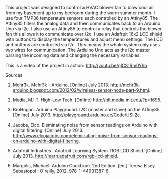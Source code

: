This project was designed to control a HVAC blower fan to blow cool air from my basement up to my bedroom during the warm summer month. I use four TMP36 temperature sensors each controlled by an Attiny85. The Attiny85 filters the analog data and then communicates back to an Arduino Uno via i2c. I also use an Attiny85 to control a relay that controls the blower fan this allows it to communicate over i2c. I use an Adafruit 16x2 LCD shield with buttons to display the temperatures and adjust menu settings. The LCD and buttons are controlled via i2c. This means the whole system only uses two wires for communication.  The Arduino Uno acts as the i2c master parsing the incoming data and changing the necessary variables. 

This is a video of the project in action: http://youtu.be/glCS1Rm0Yho

Sources

1. Mchr3k. Mchr3k - Arduino. [Online] July 2013.                                                                             http://mchr3k-arduino.blogspot.com/2012/02/wireless-sensor-node-part-9.html.

2. Media, M.I.T. High-Low Tech. [Online] http://hlt.media.mit.edu/?p=1695.

3. BroHogan. Arduino Playground. I2C (master and slave) on the ATtiny85. [Online] July 2013.                                 http://playground.arduino.cc/Code/USIi2c.

4. Jacobs, Elco. Eleminating noise from sensor readings on Arduino with digital filtering. [Online] July 2013.               http://www.elcojacobs.com/eleminating-noise-from-sensor-readings-on-arduino-with-digital-filtering.

5. Adafruit Industries . Adafruit Learning System. RGB LCD Shield. [Online] July 2013.                                       http://learn.adafruit.com/rgb-lcd-shield.

6. Margolis, Michael. Arduino Cookbook 2nd Edition. [ed.] Teresa Elsey. Sebastopol : O'reilly, 2012. 978-1-44931387-6.

